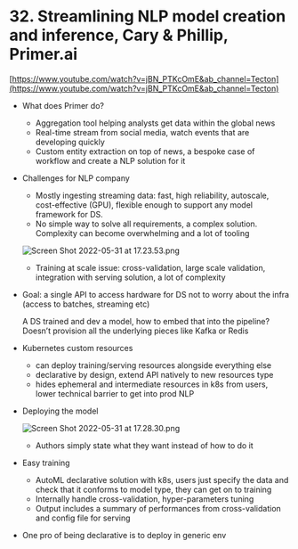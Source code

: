 # 32. Streamlining NLP model creation and inference, Cary & Phillip, Primer.ai

[https://www.youtube.com/watch?v=jBN_PTKcOmE&ab_channel=Tecton](https://www.youtube.com/watch?v=jBN_PTKcOmE&ab_channel=Tecton)

- What does Primer do?
    - Aggregation tool helping analysts get data within the global news
    - Real-time stream from social media, watch events that are developing quickly
    - Custom entity extraction on top of news, a bespoke case of workflow and create a NLP solution for it
    
- Challenges for NLP company
    - Mostly ingesting streaming data: fast, high reliability, autoscale, cost-effective (GPU), flexible enough to support any model framework for DS.
    - No simple way to solve all requirements, a complex solution. Complexity can become overwhelming and a lot of tooling
    
    ![Screen Shot 2022-05-31 at 17.23.53.png](32%20Streamlining%20NLP%20model%20creation%20and%20inference,%20%20ede5f87e57414b179648c9ecdc98e9f4/Screen_Shot_2022-05-31_at_17.23.53.png)
    
    - Training at scale issue: cross-validation, large scale validation, integration with serving solution, a lot of complexity
    
- Goal: a single API to access hardware for DS not to worry about the infra (access to batches, streaming etc)
    
    A DS trained and dev a model, how to embed that into the pipeline? Doesn’t provision all the underlying pieces like Kafka or Redis
    

- Kubernetes custom resources
    - can deploy training/serving resources alongside everything else
    - declarative by design, extend API natively to new resources type
    - hides ephemeral and intermediate resources in k8s from users, lower technical barrier to get into prod NLP

- Deploying the model
    
    ![Screen Shot 2022-05-31 at 17.28.30.png](32%20Streamlining%20NLP%20model%20creation%20and%20inference,%20%20ede5f87e57414b179648c9ecdc98e9f4/Screen_Shot_2022-05-31_at_17.28.30.png)
    
    - Authors simply state what they want instead of how to do it
    
- Easy training
    - AutoML declarative solution with k8s, users just specify the data and check that it conforms to model type, they can get on to training
    - Internally handle cross-validation, hyper-parameters tuning
    - Output includes a summary of performances from cross-validation and config file for serving

- One pro of being declarative is to deploy in generic env